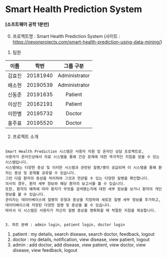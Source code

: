 # Smart Health Prediction System
#### [소프트웨어 공학 1분반]
0. 프로젝트명 : Smart Health Prediction System
(사이트 : https://nevonprojects.com/smart-health-prediction-using-data-mining/)

1. 팀원

|이름|학번|그룹 구분|
|---|---|:---:|
|김효진|20181940|Administrator|
|배소현|20190539|Administrator|
|신동준|20191635|Patient|
|이상진|20162191|Patient|
|이한별|20195732|Doctor|
|홍주표|20195520|Doctor|


2. 프로젝트 소개
```

Smart Health Prediction 시스템은 사용자 지원 및 온라인 상담 프로젝트로, 
사용자가 온라인상에서 의료 시스템을 통해 건강 문제에 대한 즉각적인 지침을 얻을 수 있는 시스템입니다.  
시스템에는 다양한 증상 및 이러한 시스템과 관련된 질병/병이 공급되며 이 시스템을 통해 환자는 증상 및 문제를 공유할 수 있습니다. 
그런 다음 환자의 증상을 처리하여 그것과 연관될 수 있는 다양한 질병을 확인합니다.  
의사의 경우, 환자 세부 정보와 해당 환자의 보고서를 볼 수 있습니다. 
또한, 환자의 예측에 따라 환자가 무엇을 검색했는지에 대한 세부 정보를 보거나 환자의 개인 정보를 볼 수 있습니다. 
관리자는 데이터베이스에 질병의 유형과 증상을 지정하여 새로운 질병 세부 정보를 추가하고, 데이터베이스에 저장된 다양한 질병 및 증상을 볼 수 있습니다. 
따라서 이 시스템은 사용자가 자신의 질병 증상을 명확화할 때 적절한 지침을 제공합니다.


3. 파트 분배 : admin login, patient login, doctor login
```
1) patient : my details, search disease, search doctor, feedback, logout
2) doctor : my details, notification, view disease, view patient, logout
3) admin : add doctor, add disease, view patient, view doctor, view disease, view feedback, logout
